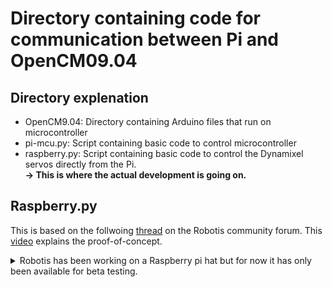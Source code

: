 # Directory containing code for communication between Pi and OpenCM09.04

## Directory explenation

* OpenCM9.04: Directory containing Arduino files that run on microcontroller
* pi-mcu.py: Script containing basic code to control microcontroller
* raspberry.py: Script containing basic code to control the Dynamixel servos directly from the Pi. 
  <br> **-> This is where the actual development is going on.**

## Raspberry.py

This is based on the follwoing [thread](https://community.robotis.us/t/rpi-driving-dynamixel-from-uart-at-1mbps/603) on the Robotis community forum. This [video](https://www.youtube.com/watch?v=7tzznz7f3sU) explains the proof-of-concept.
<br>

<details>
    <summary>Robotis has been working on a Raspberry pi hat but for now it has only been available for beta testing.</summary>
<img src="../images/Robotis_Pi_hat.jpeg" alt="Italian Trulli" height="300">
</details>